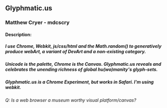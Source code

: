 <H2>Glyphmatic.us</H2>

<H3>Matthew Cryer - mdcscry</H3>

<H4>Description:</H4>
<H5>I use Chrome, Webkit, js/css/html and the Math.random() to generatively produce webArt, a variant of DevArt and a non-existing category.  </h5>

<H5>Unicode is the palette, Chrome is the Canvas.  Glyphmatic.us reveals and celebrates the unending richness of global hu(wo)manity's glyph-sets.  </h5>

<H5>Glyphmatic.us <i>is</i> a Chrome Experiment, but works in Safari.  I'm using webkit.   </H5>

<H6>Q:  Is a web browser a museum worthy visual platform/canvas?  </H5>

















